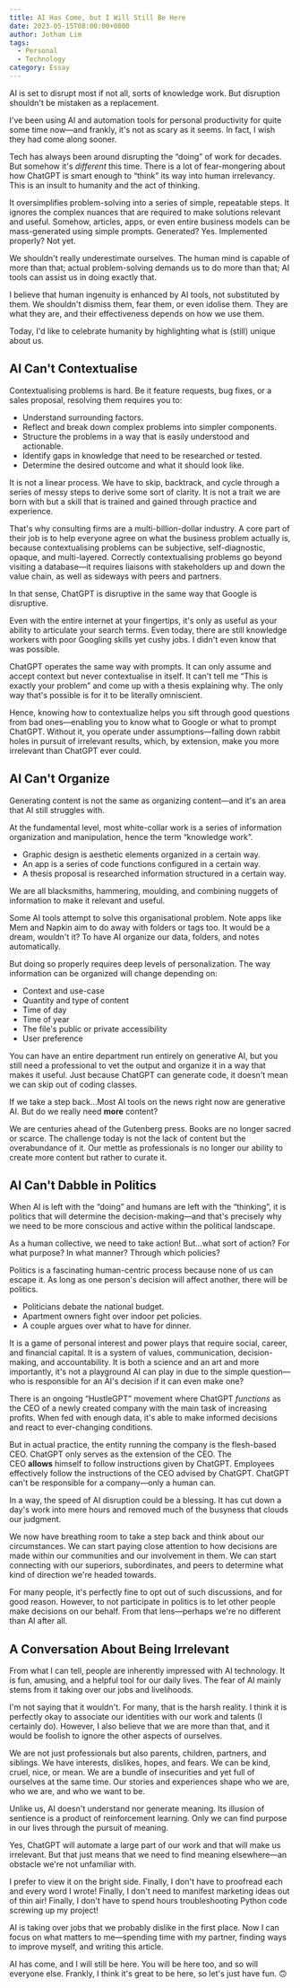 ```yaml
---
title: AI Has Come, but I Will Still Be Here
date: 2023-05-15T08:00:00+0800
author: Jotham Lim
tags:
  - Personal
  - Technology
category: Essay
---
```


AI is set to disrupt most if not all, sorts of knowledge work. But disruption shouldn't be mistaken as a replacement.

I've been using AI and automation tools for personal productivity for quite some time now—and frankly, it's not as scary as it seems. In fact, I wish they had come along sooner.

Tech has always been around disrupting the “doing” of work for decades. But somehow it's _different_ this time. There is a lot of fear-mongering about how ChatGPT is smart enough to “think” its way into human irrelevancy. This is an insult to humanity and the act of thinking.

It oversimplifies problem-solving into a series of simple, repeatable steps. It ignores the complex nuances that are required to make solutions relevant and useful. Somehow, articles, apps, or even entire business models can be mass-generated using simple prompts. Generated? Yes. Implemented properly? Not yet.

We shouldn't really underestimate ourselves. The human mind is capable of more than that; actual problem-solving demands us to do more than that; AI tools can assist us in doing exactly that.

I believe that human ingenuity is enhanced by AI tools, not substituted by them. We shouldn't dismiss them, fear them, or even idolise them. They are what they are, and their effectiveness depends on how we use them.

Today, I'd like to celebrate humanity by highlighting what is (still) unique about us.

## AI Can't Contextualise

Contextualising problems is hard. Be it feature requests, bug fixes, or a sales proposal, resolving them requires you to:

- Understand surrounding factors.
- Reflect and break down complex problems into simpler components.
- Structure the problems in a way that is easily understood and actionable.
- Identify gaps in knowledge that need to be researched or tested.
- Determine the desired outcome and what it should look like.

It is not a linear process. We have to skip, backtrack, and cycle through a series of messy steps to derive some sort of clarity. It is not a trait we are born with but a skill that is trained and gained through practice and experience.

That's why consulting firms are a multi-billion-dollar industry. A core part of their job is to help everyone agree on what the business problem actually is, because contextualising problems can be subjective, self-diagnostic, opaque, and multi-layered. Correctly contextualising problems go beyond visiting a database—it requires liaisons with stakeholders up and down the value chain, as well as sideways with peers and partners.

In that sense, ChatGPT is disruptive in the same way that Google is disruptive.

Even with the entire internet at your fingertips, it's only as useful as your ability to articulate your search terms. Even today, there are still knowledge workers with poor Googling skills yet cushy jobs. I didn't even know that was possible.

ChatGPT operates the same way with prompts. It can only assume and accept context but never contextualise in itself. It can't tell me “This is exactly your problem” and come up with a thesis explaining why. The only way that's possible is for it to be literally omniscient.

Hence, knowing how to contextualize helps you sift through good questions from bad ones—enabling you to know what to Google or what to prompt ChatGPT. Without it, you operate under assumptions—falling down rabbit holes in pursuit of irrelevant results, which, by extension, make you more irrelevant than ChatGPT ever could.

## AI Can't Organize

Generating content is not the same as organizing content—and it's an area that AI still struggles with.

At the fundamental level, most white-collar work is a series of information organization and manipulation, hence the term “knowledge work”.

- Graphic design is aesthetic elements organized in a certain way.
- An app is a series of code functions configured in a certain way.
- A thesis proposal is researched information structured in a certain way.

We are all blacksmiths, hammering, moulding, and combining nuggets of information to make it relevant and useful.

Some AI tools attempt to solve this organisational problem. Note apps like Mem and Napkin aim to do away with folders or tags too. It would be a dream, wouldn't it? To have AI organize our data, folders, and notes automatically.

But doing so properly requires deep levels of personalization. The way information can be organized will change depending on:

- Context and use-case
- Quantity and type of content
- Time of day
- Time of year
- The file's public or private accessibility
- User preference

You can have an entire department run entirely on generative AI, but you still need a professional to vet the output and organize it in a way that makes it useful. Just because ChatGPT can generate code, it doesn't mean we can skip out of coding classes.

If we take a step back…Most AI tools on the news right now are generative AI. But do we really need **more** content?

We are centuries ahead of the Gutenberg press. Books are no longer sacred or scarce. The challenge today is not the lack of content but the overabundance of it. Our mettle as professionals is no longer our ability to create more content but rather to curate it.

## AI Can't Dabble in Politics

When AI is left with the “doing” and humans are left with the “thinking”, it is politics that will determine the decision-making—and that's precisely why we need to be more conscious and active within the political landscape.

As a human collective, we need to take action! But…what sort of action? For what purpose? In what manner? Through which policies?

Politics is a fascinating human-centric process because none of us can escape it. As long as one person's decision will affect another, there will be politics.

- Politicians debate the national budget.
- Apartment owners fight over indoor pet policies.
- A couple argues over what to have for dinner.

It is a game of personal interest and power plays that require social, career, and financial capital. It is a system of values, communication, decision-making, and accountability. It is both a science and an art and more importantly, it's not a playground AI can play in due to the simple question—who is responsible for an AI's decision if it can even make one?

There is an ongoing “HustleGPT” movement where ChatGPT _functions_ as the CEO of a newly created company with the main task of increasing profits. When fed with enough data, it's able to make informed decisions and react to ever-changing conditions.

But in actual practice, the entity running the company is the flesh-based CEO. ChatGPT only serves as the extension of the CEO. The CEO **allows** himself to follow instructions given by ChatGPT. Employees effectively follow the instructions of the CEO advised by ChatGPT. ChatGPT can't be responsible for a company—only a human can.

In a way, the speed of AI disruption could be a blessing. It has cut down a day's work into mere hours and removed much of the busyness that clouds our judgment.

We now have breathing room to take a step back and think about our circumstances. We can start paying close attention to how decisions are made within our communities and our involvement in them. We can start connecting with our superiors, subordinates, and peers to determine what kind of direction we're headed towards.

For many people, it's perfectly fine to opt out of such discussions, and for good reason. However, to not participate in politics is to let other people make decisions on our behalf. From that lens—perhaps we're no different than AI after all.

## A Conversation About Being Irrelevant

From what I can tell, people are inherently impressed with AI technology. It is fun, amusing, and a helpful tool for our daily lives. The fear of AI mainly stems from it taking over our jobs and livelihoods.

I'm not saying that it wouldn't. For many, that is the harsh reality. I think it is perfectly okay to associate our identities with our work and talents (I certainly do). However, I also believe that we are more than that, and it would be foolish to ignore the other aspects of ourselves.

We are not just professionals but also parents, children, partners, and siblings. We have interests, dislikes, hopes, and fears. We can be kind, cruel, nice, or mean. We are a bundle of insecurities and yet full of ourselves at the same time. Our stories and experiences shape who we are, who we are, and who we want to be.

Unlike us, AI doesn't understand nor generate meaning. Its illusion of sentience is a product of reinforcement learning. Only we can find purpose in our lives through the pursuit of meaning.

Yes, ChatGPT will automate a large part of our work and that will make us irrelevant. But that just means that we need to find meaning elsewhere—an obstacle we're not unfamiliar with.

I prefer to view it on the bright side. Finally, I don't have to proofread each and every word I wrote! Finally, I don't need to manifest marketing ideas out of thin air! Finally, I don't have to spend hours troubleshooting Python code screwing up my project!

AI is taking over jobs that we probably dislike in the first place. Now I can focus on what matters to me—spending time with my partner, finding ways to improve myself, and writing this article.

AI has come, and I will still be here. You will be here too, and so will everyone else. Frankly, I think it's great to be here, so let's just have fun. 🙃
